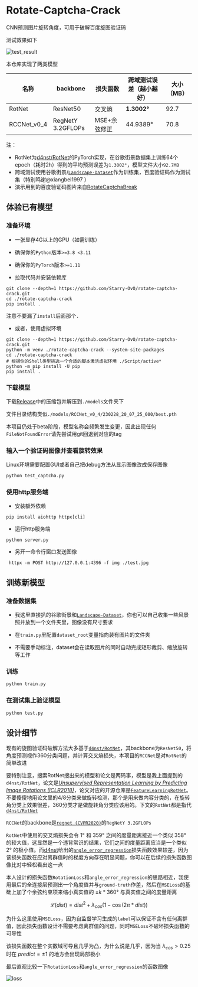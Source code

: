 # Rotate-Captcha-Crack

CNN预测图片旋转角度，可用于破解百度旋图验证码

测试效果如下

![test_result](https://user-images.githubusercontent.com/48282276/221872572-7dfc7fcc-5bda-43e8-bee7-3a55ffd6e8a9.png)

本仓库实现了两类模型

| 名称        | backbone          | 损失函数     | 跨域测试误差（越小越好） | 大小（MB） |
| ----------- | ----------------- | ------------ | ------------------------ | ---------- |
| RotNet      | ResNet50          | 交叉熵       | **1.3002°**              | 92.7       |
| RCCNet_v0_4 | RegNetY 3.2GFLOPs | MSE+余弦修正 | 44.9389°                 | 70.8       |

注：
- RotNet为[d4nst/RotNet](https://github.com/d4nst/RotNet)的PyTorch实现，在谷歌街景数据集上训练64个epoch（耗时2h）得到的平均预测误差为`1.3002°`，模型文件大小`92.7MB`
- 跨域测试使用谷歌街景/[`Landscape-Dataset`](https://github.com/yuweiming70/Landscape-Dataset)作为训练集，百度验证码作为测试集（特别鸣谢@xiangbei1997 ）
- 演示用到的百度验证码图片来自[RotateCaptchaBreak](https://github.com/chencchen/RotateCaptchaBreak/tree/master/data/baiduCaptcha)

## 体验已有模型

### 准备环境

+ 一张显存4G以上的GPU（如需训练）

+ 确保你的`Python`版本`>=3.8 <3.11`

+ 确保你的`PyTorch`版本`>=1.11`

+ 拉取代码并安装依赖库

```shell
git clone --depth=1 https://github.com/Starry-OvO/rotate-captcha-crack.git
cd ./rotate-captcha-crack
pip install .
```

注意不要漏了`install`后面那个`.`

+ 或者，使用虚拟环境

```shell
git clone --depth=1 https://github.com/Starry-OvO/rotate-captcha-crack.git
python -m venv ./rotate-captcha-crack --system-site-packages
cd ./rotate-captcha-crack
# 根据你的Shell类型挑选一个合适的脚本激活虚拟环境 ./Script/active*
python -m pip install -U pip
pip install .
```

### 下载模型

下载[Release](https://github.com/Starry-OvO/rotate-captcha-crack/releases)中的压缩包并解压到`./models`文件夹下

文件目录结构类似`./models/RCCNet_v0_4/230228_20_07_25_000/best.pth`

本项目仍处于beta阶段，模型名称会频繁发生变更，因此出现任何`FileNotFoundError`请先尝试用git回退到对应的tag

### 输入一个验证码图像并查看旋转效果

Linux环境需要配置GUI或者自己把debug方法从显示图像改成保存图像

```bash
python test_captcha.py
```

### 使用http服务端

+ 安装额外依赖

```shell
pip install aiohttp httpx[cli]
```

+ 运行http服务端
  
```shell
python server.py
```

+ 另开一命令行窗口发送图像

```shell
 httpx -m POST http://127.0.0.1:4396 -f img ./test.jpg
```

## 训练新模型

### 准备数据集

+ 我这里直接扒的谷歌街景和[`Landscape-Dataset`](https://github.com/yuweiming70/Landscape-Dataset)，你也可以自己收集一些风景照并放到一个文件夹里，图像没有尺寸要求

+ 在`train.py`里配置`dataset_root`变量指向装有图片的文件夹

+ 不需要手动标注，dataset会在读取图片的同时自动完成矩形裁剪、缩放旋转等工作

### 训练

```bash
python train.py
```

### 在测试集上验证模型

```bash
python test.py
```

## 设计细节

现有的旋图验证码破解方法大多基于[`d4nst/RotNet`](https://github.com/d4nst/RotNet)，其backbone为`ResNet50`，将角度预测视作360分类问题，并计算交叉熵损失，本项目的`RCCNet`是对`RotNet`的简单改进

要特别注意，搜索RotNet搜出来的模型和论文是两码事，模型是我上面提到的`d4nst/RotNet`，论文是[*Unsupervised Representation Learning by Predicting Image Rotations (ICLR2018)*](https://arxiv.org/abs/1803.07728)，论文对应的开源仓库是[`FeatureLearningRotNet`](https://github.com/gidariss/FeatureLearningRotNet)。不要傻傻地用论文里的4/8分类来做旋转检测，那个是用来做内容分类的，在旋转角分类上效果很差，360分类才是做旋转角分类应该用的。下文的`RotNet`都是指代[`d4nst/RotNet`](https://github.com/d4nst/RotNet)

`RCCNet`的backbone是[`regnet (CVPR2020)`](https://arxiv.org/abs/2003.13678)的`RegNetY 3.2GFLOPs`

`RotNet`中使用的交叉熵损失会令 $1°$ 和 $359°$ 之间的度量距离接近一个类似 $358°$ 的较大值，这显然是一个违背常识的结果，它们之间的度量距离应当是一个类似 $2°$ 的极小值。而[d4nst](https://github.com/d4nst)给出的[`angle_error_regression`](https://github.com/d4nst/RotNet/blob/a56ea59818bbdd76d4dd8d83b8bbbaae6a802310/utils.py#L30-L36)损失函数效果较差，因为该损失函数在应对离群值时的梯度方向存在明显问题，你可以在后续的损失函数图像比对中轻松看出这一点

本人设计的损失函数`RotationLoss`和`angle_error_regression`的思路相近，我使用最后的全连接层预测出一个角度值并与`ground-truth`作差，然后在`MSELoss`的基础上加了个余弦约束项来缩小真实值的 $±k*360°$ 与真实值之间的度量距离

$$\mathcal{L}(dist) = {dist}^{2} + \lambda_{cos} (1 - \cos(2\pi*{dist})) $$

为什么这里使用`MSELoss`，因为自监督学习生成的`label`可以保证不含有任何离群值，因此损失函数设计不需要考虑离群值的问题，同时`MSELoss`不破坏损失函数的可导性

该损失函数在整个实数域可导且几乎为凸，为什么说是几乎，因为当 $\lambda_{cos} \gt 0.25$ 时在 $predict = \pm 1$ 的地方会出现局部极小

最后直观比较一下`RotationLoss`和`angle_error_regression`的函数图像

![loss](https://user-images.githubusercontent.com/48282276/223087577-fe054521-36c4-4665-9132-2ca7dd2270f8.png)
